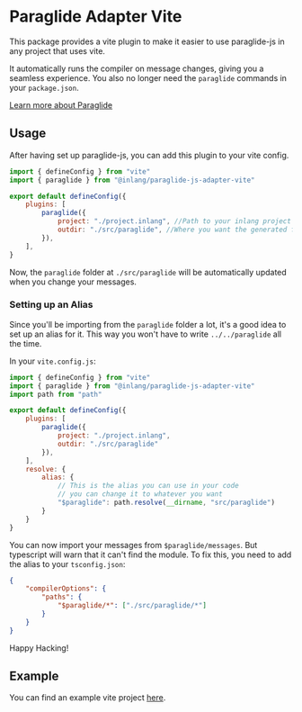 # Paraglide Adapter Vite

This package provides a vite plugin to make it easier to use paraglide-js in any project that uses vite.

It automatically runs the compiler on message changes, giving you a seamless experience.
You also no longer need the `paraglide` commands in your `package.json`.

[Learn more about Paraglide](https://inlang.com/m/gerre34r/library-inlang-paraglideJs)

## Usage

After having set up paraglide-js, you can add this plugin to your vite config.

```js
import { defineConfig } from "vite"
import { paraglide } from "@inlang/paraglide-js-adapter-vite"

export default defineConfig({
	plugins: [
		paraglide({
			project: "./project.inlang", //Path to your inlang project 
			outdir: "./src/paraglide", //Where you want the generated files to be placed
		}),
	],
}
```

Now, the `paraglide` folder at `./src/paraglide` will be automatically updated when you change your messages.


### Setting up an Alias

Since you'll be importing from the `paraglide` folder a lot, it's a good idea to set up an alias for it. This way you won't have to write `../../paraglide` all the time.

In your `vite.config.js`:

```js
import { defineConfig } from "vite"
import { paraglide } from "@inlang/paraglide-js-adapter-vite"
import path from "path"

export default defineConfig({
	plugins: [
		paraglide({
			project: "./project.inlang",
			outdir: "./src/paraglide"
		}),
	],
	resolve: {
		alias: {
			// This is the alias you can use in your code
			// you can change it to whatever you want
			"$paraglide": path.resolve(__dirname, "src/paraglide")
		}
	}
}
```

You can now import your messages from `$paraglide/messages`. But typescript will warn that it can't find the module. To fix this, you need to add the alias to your `tsconfig.json`:

```json
{
	"compilerOptions": {
		"paths": {
			"$paraglide/*": ["./src/paraglide/*"]
		}
	}
}
```

Happy Hacking!


## Example

You can find an example vite project [here](https://github.com/opral/monorepo/tree/main/inlang/source-code/paraglide/paraglide-js-adapter-vite/example).
